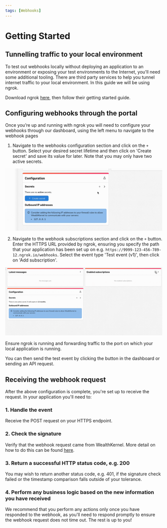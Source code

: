 ```yaml
---
tags: [Webhooks]
---
```


# Getting Started

## Tunnelling traffic to your local environment

To test out webhooks locally without deploying an application to an environment or exposing your test environments to the Internet, you'll need some additional tooling. There are third party services to help you tunnel internet traffic to your local environment. In this guide we will be using ngrok.

Download ngrok [here](https://ngrok.com/download), then follow their getting started guide.

## Configuring webhooks through the portal

Once you’re up and running with ngrok you will need to configure your webhooks through our dashboard, using the left menu to navigate to the webhook pages

1. Navigate to the webhooks configuration section and click on the `+` button. Select your desired secret lifetime and then click on 'Create secret' and save its value for later. Note that you may only have two active secrets.

  ![Generate a secret in the portal](../../assets/images/webhooks/Generate-Secret2.gif)

2. Navigate to the webhook subscriptions section and click on the `+` button. Enter the HTTPS URL provided by ngrok, ensuring you specify the path that your application has been set up on e.g. `https://9999-123-456-789-12.ngrok.io/webhooks`. Select the event type 'Test event (v1)', then click on 'Add subscription'.

  ![Create a webhook subscription](../../assets/images/webhooks/Create-Subscription2.gif)

Ensure ngrok is running and forwarding traffic to the port on which your local application is running.

You can then send the test event by clicking the button in the dashboard or sending an API request.

## Receiving the webhook request

After the above configuration is complete, you're set up to receive the request. In your application you'll need to:

### 1. Handle the event

Receive the POST request on your HTTPS endpoint.

### 2. Check the signature

Verify that the webhook request came from WealthKernel. More detail on how to do this can be found [here](./Secrets.md).

### 3. Return a successful HTTP status code, e.g. 200

You may wish to return another status code, e.g. 401, if the signature check failed or the timestamp comparison falls outside of your tolerance.

### 4. Perform any business logic based on the new information you have received

We recommend that you perform any actions only once you have responded to the webhook, as you'll need to respond promptly to ensure the webhook request does not time out. The rest is up to you!
